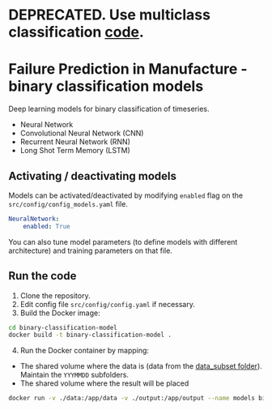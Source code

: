 # DEPRECATED. Use multiclass classification [code](https://colab-repo.intracom-telecom.com/colab-projects/extremexp/uc-data/uc5-ideko/failure-prediction-in-manufacture/-/tree/main/multiclass-classification-model?ref_type=heads]).

# Failure Prediction in Manufacture - binary classification models

Deep learning models for binary classification of timeseries.
* Neural Network
* Convolutional Neural Network (CNN)
* Recurrent Neural Network (RNN)
* Long Shot Term Memory (LSTM)

## Activating / deactivating models

Models can be activated/deactivated by modifying `enabled` flag on the `src/config/config_models.yaml` file.

```yaml
NeuralNetwork:
    enabled: True
```

You can also tune model parameters (to define models with different architecture) and training parameters on that file.

## Run the code

1. Clone the repository.
2. Edit config file `src/config/config.yaml` if necessary.
3. Build the Docker image:
```bash
cd binary-classification-model
docker build -t binary-classification-model .
```

4. Run the Docker container by mapping:
* The shared volume where the data is (data from the [data_subset folder](https://colab-repo.intracom-telecom.com/colab-projects/extremexp/uc-data/uc5-ideko/failure-prediction-in-manufacture/-/tree/main/data_subset?ref_type=heads)). Maintain the `YYYMMDD` subfolders.
* The shared volume where the result will be placed

```bash
docker run -v ./data:/app/data -v ./output:/app/output --name models binary-classification-model
```